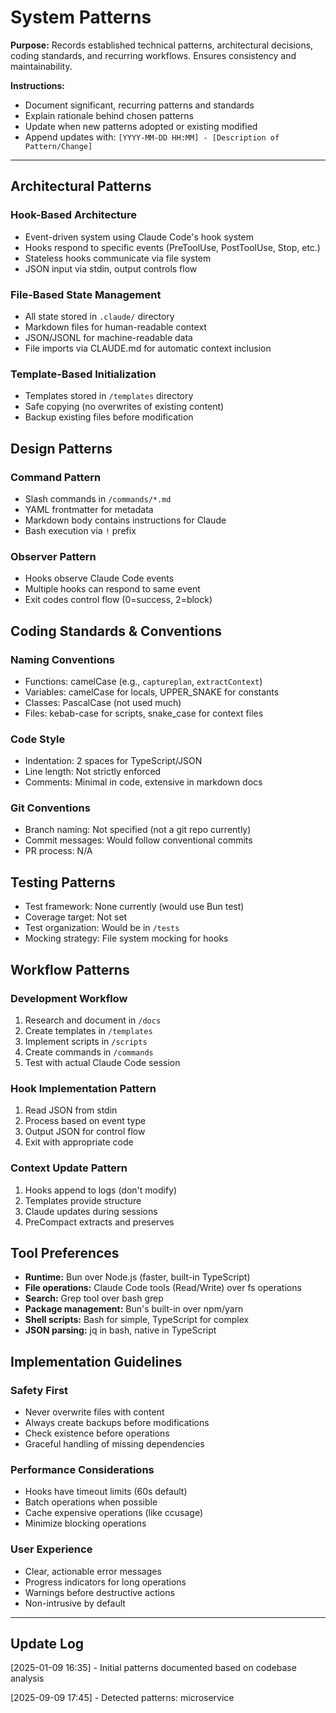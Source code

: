 # System Patterns

**Purpose:** Records established technical patterns, architectural decisions, coding standards, and recurring workflows. Ensures consistency and maintainability.

**Instructions:**
- Document significant, recurring patterns and standards
- Explain rationale behind chosen patterns
- Update when new patterns adopted or existing modified
- Append updates with: `[YYYY-MM-DD HH:MM] - [Description of Pattern/Change]`

---

## Architectural Patterns

### Hook-Based Architecture
- Event-driven system using Claude Code's hook system
- Hooks respond to specific events (PreToolUse, PostToolUse, Stop, etc.)
- Stateless hooks communicate via file system
- JSON input via stdin, output controls flow

### File-Based State Management
- All state stored in `.claude/` directory
- Markdown files for human-readable context
- JSON/JSONL for machine-readable data
- File imports via CLAUDE.md for automatic context inclusion

### Template-Based Initialization
- Templates stored in `/templates` directory
- Safe copying (no overwrites of existing content)
- Backup existing files before modification

## Design Patterns

### Command Pattern
- Slash commands in `/commands/*.md`
- YAML frontmatter for metadata
- Markdown body contains instructions for Claude
- Bash execution via `!` prefix

### Observer Pattern
- Hooks observe Claude Code events
- Multiple hooks can respond to same event
- Exit codes control flow (0=success, 2=block)

## Coding Standards & Conventions

### Naming Conventions
- Functions: camelCase (e.g., `captureplan`, `extractContext`)
- Variables: camelCase for locals, UPPER_SNAKE for constants
- Classes: PascalCase (not used much)
- Files: kebab-case for scripts, snake_case for context files

### Code Style
- Indentation: 2 spaces for TypeScript/JSON
- Line length: Not strictly enforced
- Comments: Minimal in code, extensive in markdown docs

### Git Conventions
- Branch naming: Not specified (not a git repo currently)
- Commit messages: Would follow conventional commits
- PR process: N/A

## Testing Patterns

- Test framework: None currently (would use Bun test)
- Coverage target: Not set
- Test organization: Would be in `/tests`
- Mocking strategy: File system mocking for hooks

## Workflow Patterns

### Development Workflow
1. Research and document in `/docs`
2. Create templates in `/templates`
3. Implement scripts in `/scripts`
4. Create commands in `/commands`
5. Test with actual Claude Code session

### Hook Implementation Pattern
1. Read JSON from stdin
2. Process based on event type
3. Output JSON for control flow
4. Exit with appropriate code

### Context Update Pattern
1. Hooks append to logs (don't modify)
2. Templates provide structure
3. Claude updates during sessions
4. PreCompact extracts and preserves

## Tool Preferences

- **Runtime:** Bun over Node.js (faster, built-in TypeScript)
- **File operations:** Claude Code tools (Read/Write) over fs operations
- **Search:** Grep tool over bash grep
- **Package management:** Bun's built-in over npm/yarn
- **Shell scripts:** Bash for simple, TypeScript for complex
- **JSON parsing:** jq in bash, native in TypeScript

## Implementation Guidelines

### Safety First
- Never overwrite files with content
- Always create backups before modifications
- Check existence before operations
- Graceful handling of missing dependencies

### Performance Considerations
- Hooks have timeout limits (60s default)
- Batch operations when possible
- Cache expensive operations (like ccusage)
- Minimize blocking operations

### User Experience
- Clear, actionable error messages
- Progress indicators for long operations
- Warnings before destructive actions
- Non-intrusive by default

---

## Update Log

[2025-01-09 16:35] - Initial patterns documented based on codebase analysis

[2025-09-09 17:45] - Detected patterns: microservice